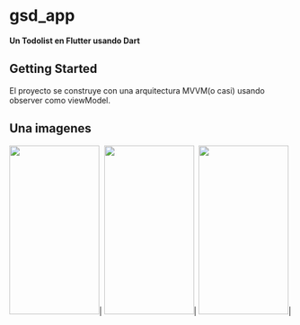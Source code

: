 # gsd_app

**Un Todolist en Flutter usando Dart**

## Getting Started

El proyecto se construye con una arquitectura MVVM(o casi) usando observer como viewModel.

## Una imagenes

<img src="https://github.com/jorgesanme/TodoList/blob/main/images/todoList_1.gif" width="160" height="300" />|
<img src="https://github.com/jorgesanme/TodoList/blob/main/images/todoList_2.gif" width="160" height="300" />|
<img src="https://github.com/jorgesanme/TodoList/blob/main/images/todoList_3.gif" width="160" height="300" />|
